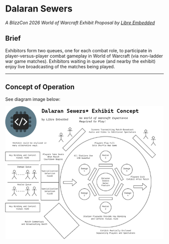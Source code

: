 # Dalaran Sewers

*A BlizzCon 2026 World of Warcraft Exhibit Proposal by
[Libre Embedded](https://www.libre-embedded.com/)*

## Brief

Exhibitors form two queues, one for each combat role, to participate in
player-versus-player combat gameplay in World of Warcraft (via non-ladder war
game matches). Exhibitors waiting in queue (and nearby the exhibit) enjoy live
broadcasting of the matches being played.

---

## Concept of Operation

See diagram image below:

![Exhibit Concept Diagram](../im/dalaran_sewers.png)
